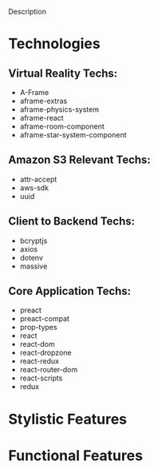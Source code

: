 Description

<h1>Technologies</h1>
<h2> Virtual Reality Techs:</h2>
<ul>
  <li>A-Frame</li>
  <li>aframe-extras</li>
  <li>aframe-physics-system</li>
  <li>aframe-react</li>
  <li>aframe-room-component</li>
  <li>aframe-star-system-component</li>
 </ul>
 
 <h2>Amazon S3 Relevant Techs:</h2>
 <ul>
  <li>attr-accept</li>
  <li>aws-sdk</li>
  <li>uuid</li>
 </ul>
 
 <h2>Client to Backend Techs:</h2>
  <ul>
  <li>bcryptjs</li>
  <li>axios</li>
  <li>dotenv</li>
  <li>massive</li>
  </ul>
  
<h2>Core Application Techs:</h2>
<ul>
  <li>preact</li>
  <li>preact-compat</li>
  <li>prop-types</li>
  <li>react</li>
  <li>react-dom</li>
  <li>react-dropzone</li>
  <li>react-redux</li>
  <li>react-router-dom</li>
  <li>react-scripts</li>
  <li>redux</li>
</ul>

<h1>Stylistic Features</h1>

<h1>Functional Features</h1>


